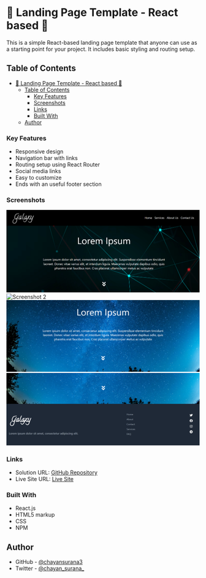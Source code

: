 # 🚀 Landing Page Template - React based 🚀

This is a simple React-based landing page template that anyone can use as a starting point for your project. It includes basic styling and routing setup.

## Table of Contents

- [🚀 Landing Page Template - React based 🚀](#-landing-page-template---react-based-)
  - [Table of Contents](#table-of-contents)
    - [Key Features](#key-features)
    - [Screenshots](#screenshots)
    - [Links](#links)
    - [Built With](#built-with)
  - [Author](#author)

### Key Features

- Responsive design
- Navigation bar with links
- Routing setup using React Router
- Social media links
- Easy to customize
- Ends with an useful footer section

### Screenshots

![Screenshot 1](./screenshots/Screenshot1.png)
![Screenshot 2](./screenshots/Screenshot2.png)
![Screenshot 3](./screenshots/Screenshot3.png)
![Screenshot 4](./screenshots/Screenshot4.png)

### Links

- Solution URL: [GitHub Repository](https://github.com/chayansurana3/Landing-Page-Template.git)
- Live Site URL: [Live Site](https://chayansurana3.github.io/Landing-Page-Template)

### Built With

- React.js
- HTML5 markup
- CSS
- NPM

## Author

- GitHub - [@chayansurana3](https://github.com/chayansurana3)
- Twitter - [@chayan_surana_](https://twitter.com/chayan_surana_)
